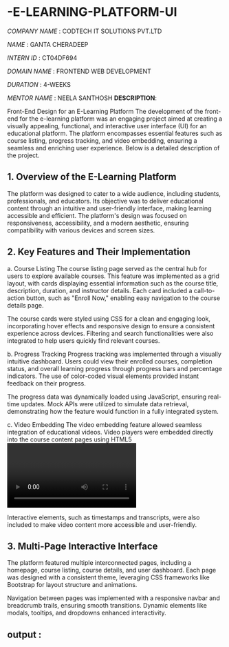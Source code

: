 # -E-LEARNING-PLATFORM-UI

*COMPANY NAME* : CODTECH IT SOLUTIONS PVT.LTD

*NAME* : GANTA CHERADEEP

*INTERN ID* : CT04DF694

*DOMAIN NAME* : FRONTEND WEB DEVELOPMENT

*DURATION* : 4-WEEKS

*MENTOR NAME* : NEELA SANTHOSH
**DESCRIPTION**: 

Front-End Design for an E-Learning Platform
The development of the front-end for the e-learning platform was an engaging project aimed at creating a visually appealing, functional, and interactive user interface (UI) for an educational platform. The platform encompasses essential features such as course listing, progress tracking, and video embedding, ensuring a seamless and enriching user experience. Below is a detailed description of the project.

## 1. Overview of the E-Learning Platform
The platform was designed to cater to a wide audience, including students, professionals, and educators. Its objective was to deliver educational content through an intuitive and user-friendly interface, making learning accessible and efficient. The platform's design was focused on responsiveness, accessibility, and a modern aesthetic, ensuring compatibility with various devices and screen sizes.

## 2. Key Features and Their Implementation
a. Course Listing
The course listing page served as the central hub for users to explore available courses. This feature was implemented as a grid layout, with cards displaying essential information such as the course title, description, duration, and instructor details. Each card included a call-to-action button, such as "Enroll Now," enabling easy navigation to the course details page.

The course cards were styled using CSS for a clean and engaging look, incorporating hover effects and responsive design to ensure a consistent experience across devices. Filtering and search functionalities were also integrated to help users quickly find relevant courses.

b. Progress Tracking
Progress tracking was implemented through a visually intuitive dashboard. Users could view their enrolled courses, completion status, and overall learning progress through progress bars and percentage indicators. The use of color-coded visual elements provided instant feedback on their progress.

The progress data was dynamically loaded using JavaScript, ensuring real-time updates. Mock APIs were utilized to simulate data retrieval, demonstrating how the feature would function in a fully integrated system.

c. Video Embedding
The video embedding feature allowed seamless integration of educational videos. Video players were embedded directly into the course content pages using HTML5 <video> tags and supported formats like MP4. The player included controls for play/pause, volume adjustment, and full-screen viewing to enhance the user experience.

Interactive elements, such as timestamps and transcripts, were also included to make video content more accessible and user-friendly.

## 3. Multi-Page Interactive Interface
The platform featured multiple interconnected pages, including a homepage, course listing, course details, and user dashboard. Each page was designed with a consistent theme, leveraging CSS frameworks like Bootstrap for layout structure and animations.

Navigation between pages was implemented with a responsive navbar and breadcrumb trails, ensuring smooth transitions. Dynamic elements like modals, tooltips, and dropdowns enhanced interactivity.



## output : 



